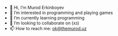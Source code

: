 - 👋 Hi, I’m Murod Erkinboyev
- 👀 I’m interested in programming and playing games
- 🌱 I’m currently learning programming
- 💞️ I’m looking to collaborate on (хз)
- 📫 How to reach me: ok@themurod.uz

